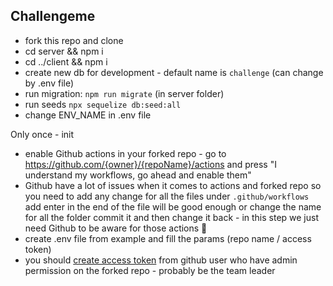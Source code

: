 ## Challengeme


- fork this repo and clone
- cd server && npm i
- cd ../client && npm i
- create new db for development - default name is `challenge` (can change by .env file)
- run migration: `npm run migrate` (in server folder)
- run seeds `npx sequelize db:seed:all`
- change ENV_NAME in .env file

Only once - init
- enable Github actions in your forked repo - go to https://github.com/{owner}/{repoName}/actions and press "I understand my workflows, go ahead and enable them"
- Github have a lot of issues when it comes to actions and forked repo so you need to add any change for all the files under `.github/workflows` add enter in the end of the file will be good enough or change the name for all the folder commit it and then change it back - in this step we just need Github to be aware for those actions 🥵
- create .env file from example and fill the params (repo name / access token)
- you should [create access token](https://docs.github.com/en/free-pro-team@latest/github/authenticating-to-github/creating-a-personal-access-token) from github user who have admin permission on the forked repo - probably be the team leader




